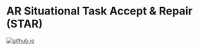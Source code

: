 # AR Situational Task Accept & Repair (STAR)

[![github.io](https://img.shields.io/badge/github.io-Main-blue.svg)](https://utnuclearroboticspublic.github.io/ar-star/)
